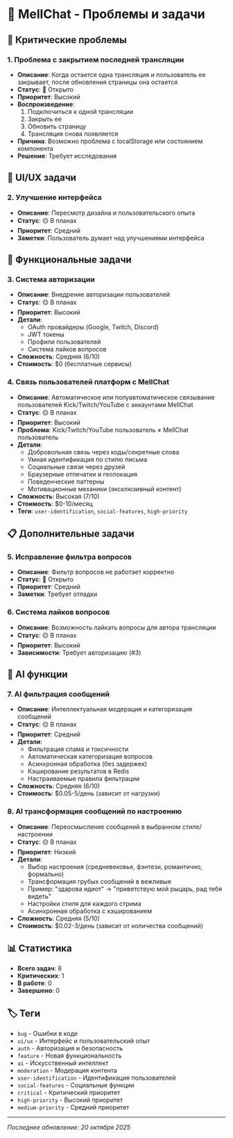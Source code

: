 # 🐛 MellChat - Проблемы и задачи

## 🚨 Критические проблемы

### 1. **Проблема с закрытием последней трансляции**
- **Описание**: Когда остается одна трансляция и пользователь ее закрывает, после обновления страницы она остается
- **Статус**: 🔴 Открыто
- **Приоритет**: Высокий
- **Воспроизведение**: 
  1. Подключиться к одной трансляции
  2. Закрыть ее
  3. Обновить страницу
  4. Трансляция снова появляется
- **Причина**: Возможно проблема с localStorage или состоянием компонента
- **Решение**: Требует исследования

## 🎨 UI/UX задачи

### 2. **Улучшение интерфейса**
- **Описание**: Пересмотр дизайна и пользовательского опыта
- **Статус**: 🟡 В планах
- **Приоритет**: Средний
- **Заметки**: Пользователь думает над улучшениями интерфейса

## 🔐 Функциональные задачи

### 3. **Система авторизации**
- **Описание**: Внедрение авторизации пользователей
- **Статус**: 🟡 В планах
- **Приоритет**: Высокий
- **Детали**:
  - OAuth провайдеры (Google, Twitch, Discord)
  - JWT токены
  - Профили пользователей
  - Система лайков вопросов
- **Сложность**: Средняя (6/10)
- **Стоимость**: $0 (бесплатные сервисы)

### 4. **Связь пользователей платформ с MellChat**
- **Описание**: Автоматическое или полуавтоматическое связывание пользователей Kick/Twitch/YouTube с аккаунтами MellChat
- **Статус**: 🟡 В планах
- **Приоритет**: Высокий
- **Проблема**: Kick/Twitch/YouTube пользователь ≠ MellChat пользователь
- **Детали**:
  - Добровольная связь через коды/секретные слова
  - Умная идентификация по стилю письма
  - Социальные связи через друзей
  - Браузерные отпечатки и геолокация
  - Поведенческие паттерны
  - Мотивационные механики (эксклюзивный контент)
- **Сложность**: Высокая (7/10)
- **Стоимость**: $0-10/месяц
- **Теги**: `user-identification`, `social-features`, `high-priority`

## 📋 Дополнительные задачи

### 5. **Исправление фильтра вопросов**
- **Описание**: Фильтр вопросов не работает корректно
- **Статус**: 🔴 Открыто
- **Приоритет**: Средний
- **Заметки**: Требует отладки

### 6. **Система лайков вопросов**
- **Описание**: Возможность лайкать вопросы для автора трансляции
- **Статус**: 🟡 В планах
- **Приоритет**: Высокий
- **Зависимости**: Требует авторизацию (#3)

## 🤖 AI функции

### 7. **AI фильтрация сообщений**
- **Описание**: Интеллектуальная модерация и категоризация сообщений
- **Статус**: 🟡 В планах
- **Приоритет**: Средний
- **Детали**:
  - Фильтрация спама и токсичности
  - Автоматическая категоризация вопросов
  - Асинхронная обработка (без задержек)
  - Кэширование результатов в Redis
  - Настраиваемые правила фильтрации
- **Сложность**: Средняя (6/10)
- **Стоимость**: $0.05-5/день (зависит от нагрузки)

### 8. **AI трансформация сообщений по настроению**
- **Описание**: Переосмысление сообщений в выбранном стиле/настроении
- **Статус**: 🟡 В планах
- **Приоритет**: Низкий
- **Детали**:
  - Выбор настроения (средневековье, фэнтези, романтично, формально)
  - Трансформация грубых сообщений в вежливые
  - Пример: "здарова идиот" → "приветствую мой рыцарь, рад тебя видеть"
  - Настройки стиля для каждого стрима
  - Асинхронная обработка с кэшированием
- **Сложность**: Средняя (5/10)
- **Стоимость**: $0.02-3/день (зависит от количества сообщений)

## 📊 Статистика

- **Всего задач**: 8
- **Критических**: 1
- **В работе**: 0
- **Завершено**: 0

## 🏷️ Теги

- `bug` - Ошибки в коде
- `ui/ux` - Интерфейс и пользовательский опыт
- `auth` - Авторизация и безопасность
- `feature` - Новая функциональность
- `ai` - Искусственный интеллект
- `moderation` - Модерация контента
- `user-identification` - Идентификация пользователей
- `social-features` - Социальные функции
- `critical` - Критический приоритет
- `high-priority` - Высокий приоритет
- `medium-priority` - Средний приоритет

---

*Последнее обновление: 20 октября 2025*
